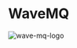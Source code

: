 # WaveMQ

![wave-mq-logo][logo]

[logo]: https://github.com/ambientms/wavemq/docs/resources/wavemq.png "WaveMQ"